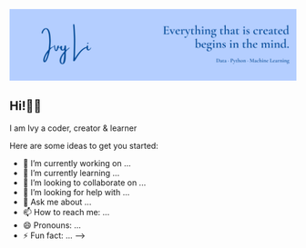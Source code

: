 ![Header](https://github.com/ivyli6477/ivyli6477/blob/main/header.png "Header")

## Hi!👋🤓

I am Ivy
a coder, creator & learner

Here are some ideas to get you started:

- 🔭 I’m currently working on ...
- 🌱 I’m currently learning ...
- 👯 I’m looking to collaborate on ...
- 🤔 I’m looking for help with ...
- 💬 Ask me about ...
- 📫 How to reach me: ...
- 😄 Pronouns: ...
- ⚡ Fun fact: ...
-->
